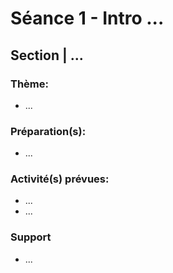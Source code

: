 # Séance 1 - Intro ...
## Section | ...

### Thème:
- ...

### Préparation(s):
- ...

### Activité(s) prévues:
- ...
- ...

### Support
- ...

